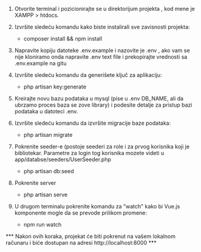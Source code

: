 1. Otvorite terminal i pozicionirajte se u direktorijum projekta , kod mene je XAMPP > htdocs.

2. Izvršite sledeću komandu kako biste instalirali sve zavisnosti projekta:
   - composer install && npm install

3. Napravite kopiju datoteke .env.example i nazovite je .env , ako vam se nije kloniramo onda napravite 
   .env text file i prekopirajte vrednosti sa .env.example na gitu

4. Izvršite sledeću komandu da generišete ključ za aplikaciju:
   - php artisan key:generate
   
5. Kreirajte novu bazu podataka u mysql (pise u .env DB_NAME, ali da ubrzamo proces baza se zove library) i podesite detalje za pristup bazi podataka u datoteci .env.

6. Izvršite sledeću komandu da izvršite migracije baze podataka:
   - php artisan migrate

7. Pokrenite seeder-e (postoje seederi za role i za prvog korisnika koji je bibliotekar. Parametre za login tog korisnika mozete videti u app/databse/seeders/UserSeeder.php
    - php artisan db:seed
   
8. Pokrenite server
   - php artisan serve
   
9. U drugom terminalu pokrenite komandu za "watch" kako bi Vue.js komponente mogle da se prevode prilikom promene:
   - npm run watch


***  Nakon ovih koraka, projekat će biti pokrenut na vašem lokalnom računaru i biće dostupan na adresi http://localhost:8000 ***
